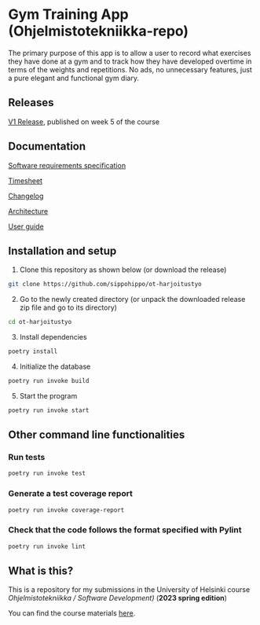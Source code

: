 
# Gym Training App (Ohjelmistotekniikka-repo)

The primary purpose of this app is to allow a user to record what exercises they have done at a gym and to track how they have developed overtime in terms of the weights and repetitions. No ads, no unnecessary features, just a pure elegant and functional gym diary. 

## Releases

[V1 Release](https://github.com/sippohippo/ot-harjoitustyo/releases/tag/viikko5), published on week 5 of the course


## Documentation

[Software requirements specification](https://github.com/sippohippo/ot-harjoitustyo/blob/master/dokumentaatio/vaatimusmaarittely.md)

[Timesheet](https://github.com/sippohippo/ot-harjoitustyo/blob/master/dokumentaatio/timesheet.md)

[Changelog](https://github.com/sippohippo/ot-harjoitustyo/blob/master/dokumentaatio/changelog.md)

[Architecture](https://github.com/sippohippo/ot-harjoitustyo/blob/master/dokumentaatio/arkkitehtuuri.md)

[User guide](https://github.com/sippohippo/ot-harjoitustyo/blob/master/dokumentaatio/kayttoohje.md)


## Installation and setup

1. Clone this repository as shown below (or download the release)

```bash
git clone https://github.com/sippohippo/ot-harjoitustyo
```

2. Go to the newly created directory (or unpack the downloaded release zip file and go to its directory)

```bash
cd ot-harjoitustyo
```

3. Install dependencies

```bash
poetry install
```

4. Initialize the database

```bash
poetry run invoke build
```

5. Start the program

```bash
poetry run invoke start
```

## Other command line functionalities

### Run tests

```bash
poetry run invoke test
```

### Generate a test coverage report

```bash
poetry run invoke coverage-report
```

### Check that the code follows the format specified with Pylint

```bash
poetry run invoke lint
```

## What is this?

This is a repository for my submissions in the University of Helsinki course *Ohjelmistotekniikka / Software Development)* (**2023 spring edition**)

You can find the course materials [here](https://ohjelmistotekniikka-hy.github.io). 

